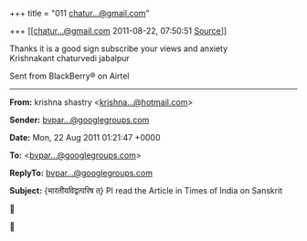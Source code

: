 +++
title = "011 chatur...@gmail.com"

+++
[[chatur...@gmail.com	2011-08-22, 07:50:51 [Source](https://groups.google.com/g/bvparishat/c/aZ0UB2pz2uw)]]



Thanks it is a good sign subscribe your views and anxiety  
Krishnakant chaturvedi jabalpur

Sent from BlackBerry® on Airtel

------------------------------------------------------------------------

**From:** krishna shastry \<[krishna...@hotmail.com]()\>

**Sender:** [bvpar...@googlegroups.com]()

**Date:** Mon, 22 Aug 2011 01:21:47 +0000

**To:** \<[bvpar...@googlegroups.com]()\>

**ReplyTo:** [bvpar...@googlegroups.com]()

**Subject:** {भारतीयविद्वत्परिष त्} Pl read the Article in Times of India on Sanskrit





